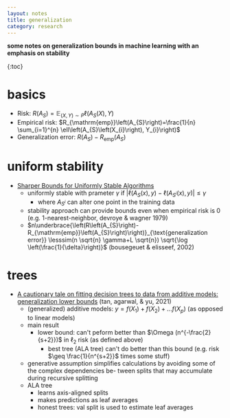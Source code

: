 ```yaml
---
layout: notes
title: generalization
category: research
---
```


**some notes on generalization bounds in machine learning with an emphasis on stability**

{:toc}

# basics
- Risk: $R\left(A_{S}\right)=\mathbb{E}_{(X, Y) \sim P} \ell\left(A_{S}(X), Y\right)$
- Empirical risk: $R_{\mathrm{emp}}\left(A_{S}\right)=\frac{1}{n} \sum_{i=1}^{n} \ell\left(A_{S}\left(X_{i}\right), Y_{i}\right)$
- Generalization error: $R\left(A_{S}\right)-R_{\mathrm{emp}}\left(A_{S}\right)$

# uniform stability

- [Sharper Bounds for Uniformly Stable Algorithms](http://proceedings.mlr.press/v125/bousquet20b.html)
  - uniformly stable with prameter $\gamma$ if $\left|\ell\left(A_{S}(x), y\right)-\ell\left(A_{S^{i}}(x), y\right)\right| \leq \gamma$
    - where $A_{S^i}$ can alter one point in the training data
  - stability approach can provide bounds even when empirical risk is 0 (e.g. 1-nearest-neighbor, devroye & wagner 1979)
  - $n\underbrace{\left(R\left(A_{S}\right)-R_{\mathrm{emp}}\left(A_{S}\right)\right)}_{\text{generalization error}} \lesssim(n \sqrt{n} \gamma+L \sqrt{n}) \sqrt{\log \left(\frac{1}{\delta}\right)}$ (bousegeuet & elisseef, 2002)



# trees

- [A cautionary tale on fitting decision trees to data from additive models: generalization lower bounds](https://arxiv.org/abs/2110.09626) (tan, agarwal, & yu, 2021)
  - (generalized) additive models: $y = f(X_1) + f(X_2) + ... f(X_p)$ (as opposed to linear models)
  - main result
    - lower bound: can't peform better than $\Omega (n^{-\frac{2}{s+2}})$ in $\ell_2$ risk (as defined above)
      - best tree (ALA tree) can't do better than this bound (e.g. risk $\geq \frac{1}{n^{s+2}}$ times some stuff)
  - generative assumption simplifies calculations by avoiding some of the complex dependencies be- tween splits that may accumulate during recursive splitting
  - ALA tree
    - learns axis-aligned splits
    - makes predictions as leaf averages
    - honest trees: val split is used to estimate leaf averages
